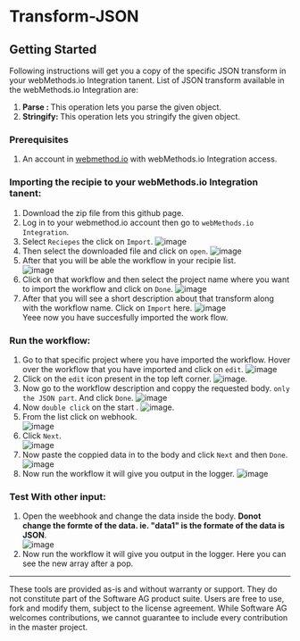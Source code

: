 # Transform-JSON

## Getting Started
Following instructions will get you a copy of the specific JSON transform in your webMethods.io Integration tanent.
List of JSON transform available in the webMethods.io Integration are:
1. <b> Parse : </b>This operation lets you parse the given object.
2. <b> Stringify: </b>This operation lets you stringify the given object.

### Prerequisites
1. An account in [webmethod.io](https://www.softwareag.cloud/site/product/webmethods-io-integration.html) with webMethods.io Integration access.

### Importing the recipie to your webMethods.io Integration tanent:
1. Download the zip file from this github page.
2. Log in to your webmethod.io account then go to `webMethods.io Integration`.
3. Select `Reciepes` the click on `Import`.
![image](https://user-images.githubusercontent.com/60179170/88805095-5d798500-d1cc-11ea-97de-dec146247ecc.png)
4. Then select the downloaded file and click on `open`.
![image](https://user-images.githubusercontent.com/60179170/88921620-72b5e880-d28c-11ea-99ed-e4b24fe0e1fd.png)
5. After that you will be able the workflow in your recipie list.<br/>
![image](https://user-images.githubusercontent.com/60179170/88921699-96792e80-d28c-11ea-8471-4c46f4e25c02.png)
6. Click on that workflow and then select the project name where you want to import the workflow and click on `Done`.
![image](https://user-images.githubusercontent.com/60179170/88805882-5737d880-d1cd-11ea-8414-17324e86dcd6.png)
7. After that you will see a short description about that transform along with the workflow name. Click on `Import` here.
![image](https://user-images.githubusercontent.com/60179170/88921762-b3156680-d28c-11ea-8d2f-7ce4c4284ef1.png)<br/>
Yeee now you have succesfully imported the work flow.

### Run the workflow:
1. Go to that specific project where you have imported the workflow. Hover over the workflow that you have imported and click on `edit`.
![image](https://user-images.githubusercontent.com/60179170/88921888-e526c880-d28c-11ea-9e54-7ed9f1a34de4.png)
2. Click on the `edit` icon present in the top left corner.
![image](https://user-images.githubusercontent.com/60179170/88808530-a29fb600-d1d0-11ea-90e1-d4efeebfe853.png).
3. Now go to the workflow description and coppy the requested body. `only the JSON part`. And click `Done`.
![image](https://user-images.githubusercontent.com/60179170/88921945-012a6a00-d28d-11ea-824a-fc9547c90725.png)
4. Now `double click` on the start .
![image](https://user-images.githubusercontent.com/60179170/88809305-9700bf00-d1d1-11ea-91a2-235dfaf46578.png).
5. From the list click on webhook.<br/>
![image](https://user-images.githubusercontent.com/60179170/88810663-49855180-d1d3-11ea-914e-09f501278c2f.png)
6. Click `Next`.<br/>
![image](https://user-images.githubusercontent.com/60179170/88910377-05995780-d27a-11ea-99cc-b472dac0f0ef.png)
7. Now paste the coppied data in to the body and click `Next` and then `Done`.
![image](https://user-images.githubusercontent.com/60179170/88922065-35058f80-d28d-11ea-8017-19d77adbc959.png)
8. Now run the workflow it will give you output in the logger. 
![image](https://user-images.githubusercontent.com/60179170/88922165-60887a00-d28d-11ea-9abd-9ec776f6e0a9.png)

### Test With other input:
1. Open the weebhook and change the data inside the body. <b> Donot change the formte of the data. ie. "data1" is the formate of the data is JSON</b>.<br/>
![image](https://user-images.githubusercontent.com/60179170/88922381-a6454280-d28d-11ea-9ae9-cab58d4b1b55.png)
2.  Now run the workflow it will give you output in the logger. Here you can see the new array after a pop.<br/>

--------
These tools are provided as-is and without warranty or support. They do not constitute part of the Software AG product suite. Users are free to use, fork and modify them, subject to the license agreement. While Software AG welcomes contributions, we cannot guarantee to include every contribution in the master project.
